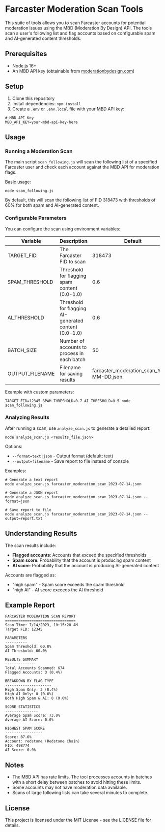 # Farcaster Moderation Scan Tools

This suite of tools allows you to scan Farcaster accounts for potential moderation issues using the MBD (Moderation By Design) API. The tools scan a user's following list and flag accounts based on configurable spam and AI-generated content thresholds.

## Prerequisites

- Node.js 16+
- An MBD API key (obtainable from [moderationbydesign.com](https://moderationbydesign.com/))

## Setup

1. Clone this repository
2. Install dependencies: `npm install`
3. Create a `.env` or `.env.local` file with your MBD API key:

```
# MBD API Key
MBD_API_KEY=your-mbd-api-key-here
```

## Usage

### Running a Moderation Scan

The main script `scan_following.js` will scan the following list of a specified Farcaster user and check each account against the MBD API for moderation flags.

Basic usage:

```
node scan_following.js
```

By default, this will scan the following list of FID 318473 with thresholds of 60% for both spam and AI-generated content.

### Configurable Parameters

You can configure the scan using environment variables:

| Variable | Description | Default |
|----------|-------------|---------|
| TARGET_FID | The Farcaster FID to scan | 318473 |
| SPAM_THRESHOLD | Threshold for flagging spam content (0.0-1.0) | 0.6 |
| AI_THRESHOLD | Threshold for flagging AI-generated content (0.0-1.0) | 0.6 |
| BATCH_SIZE | Number of accounts to process in each batch | 50 |
| OUTPUT_FILENAME | Filename for saving results | farcaster_moderation_scan_YYYY-MM-DD.json |

Example with custom parameters:

```
TARGET_FID=12345 SPAM_THRESHOLD=0.7 AI_THRESHOLD=0.5 node scan_following.js
```

### Analyzing Results

After running a scan, use `analyze_scan.js` to generate a detailed report:

```
node analyze_scan.js <results_file.json>
```

Options:
- `--format=text|json` - Output format (default: text)
- `--output=filename` - Save report to file instead of console

Examples:

```
# Generate a text report
node analyze_scan.js farcaster_moderation_scan_2023-07-14.json

# Generate a JSON report
node analyze_scan.js farcaster_moderation_scan_2023-07-14.json --format=json

# Save report to file
node analyze_scan.js farcaster_moderation_scan_2023-07-14.json --output=report.txt
```

## Understanding Results

The scan results include:

- **Flagged accounts**: Accounts that exceed the specified thresholds
- **Spam score**: Probability that the account is producing spam content
- **AI score**: Probability that the account is producing AI-generated content

Accounts are flagged as:
- "high spam" - Spam score exceeds the spam threshold
- "high AI" - AI score exceeds the AI threshold

## Example Report

```
FARCASTER MODERATION SCAN REPORT
================================
Scan Time: 7/14/2023, 10:15:20 AM
Target FID: 12345

PARAMETERS
----------
Spam Threshold: 60.0%
AI Threshold: 60.0%

RESULTS SUMMARY
--------------
Total Accounts Scanned: 674
Flagged Accounts: 3 (0.4%)

BREAKDOWN BY FLAG TYPE
---------------------
High Spam Only: 3 (0.4%)
High AI Only: 0 (0.0%)
Both High Spam & AI: 0 (0.0%)

SCORE STATISTICS
---------------
Average Spam Score: 73.0%
Average AI Score: 0.0%

HIGHEST SPAM SCORE
-----------------
Score: 87.6%
Account: redstone (Redstone Chain)
FID: 498774
AI Score: 0.0%
```

## Notes

- The MBD API has rate limits. The tool processes accounts in batches with a short delay between batches to avoid hitting these limits.
- Some accounts may not have moderation data available.
- Scans of large following lists can take several minutes to complete.

## License

This project is licensed under the MIT License - see the LICENSE file for details. 